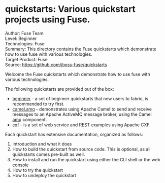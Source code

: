 quickstarts: Various quickstart projects using Fuse.  
======================================================
Author: Fuse Team  
Level: Beginner  
Technologies: Fuse  
Summary: This directory contains the Fuse quickstarts which demonstrate how to use fuse with various technologies.  
Target Product: Fuse  
Source: <https://github.com/jboss-fuse/quickstarts>  

Welcome the Fuse quickstarts which demonstrate how to use fuse with various technologies.

The following quickstarts are provided out of the box:

* [beginner](/fabric/profiles/quickstarts/beginner) - a set of beginner quickstarts that new users to fabric, is recommended to try first.
* [camel.amq](/fabric/profiles/quickstarts/camel.amq.profile) - demonstrates using Apache Camel to send and receive messages to an Apache ActiveMQ message broker, using the Camel [amq](http://fabric8.io/gitbook/camelEndpointAmq.html) component.
* [cxf](/fabric/profiles/quickstarts/cxf) - is a set of web service and REST examples using Apache CXF.

Each quickstart has extensive documentation, organized as follows:

1. Introduction and what it does
1. How to build the quickstart from source code. This is optional, as all quickstarts comes pre-built as well.
1. How to install and run the quickstart using either the CLI shell or the web console
1. How to try the quickstart
1. How to undeploy the quickstart
